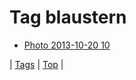 <!--
title: Tag blaustern
date: 2020-06-28T15:26:58.987Z
tags:
-->
# Tag blaustern

 * [Photo 2013-10-20 10](64565091346.md)

| [Tags](tags.md) | [Top](index.md) |
